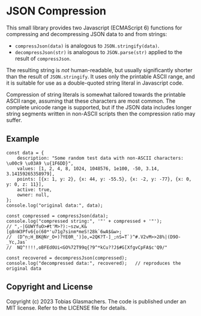 # JSON Compression

This small library provides two Javascript (ECMAScript 6) functions for
compressing and decompressing JSON data to and from strings:

 * `compressJson(data)` is analogous to `JSON.stringify(data)`.
 * `decompressJson(str)` is analogous to `JSON.parse(str)` applied to the result of `compressJson`.

The resulting string is *not* human-readable, but usually significantly
shorter than the result of `JSON.stringify`. It uses only the printable
ASCII range, and it is suitable for use as a double-quoted string
literal in Javascript code.

Compression of string literals is somewhat tailored towards the
printable ASCII range, assuming that these characters are most common.
The complete unicode range is supported, but if the JSON data includes
longer string segments written in non-ASCII scripts then the compression
ratio may suffer.

## Example

	const data = {
		description: "Some random test data with non-ASCII characters: \u00c9 \u03A9 \u{1F6DD}",
		values: [1, 2, 4, 8, 1024, 1048576, 1e100, -50, 3.14, 3.14159265358979],
		points: [{x: 1, y: 2}, {x: 44, y: -55.5}, {x: -2, y: -77}, {x: 0, y: 0, z: 11}],
		active: true,
		owner: null,
	};
	console.log("original data:", data);

	const compressed = compressJson(data);
	console.log("compressed string:", '"' + compressed + '"');
	// ",-|GUWYfuO>#t'M>?):~szw,K&[g8nW3Pfv6{o(60*'u71g7sinm*meS!28k`6wA$&w>;
	//  (D^n;H_BK@Nr_O+)?YE0R_')]o,=2QK?T-]_;nS=T`)^#.V2vM>>28%|(D9O-_Yc,Jas`
	//  NQ^!!!!,oBFEd0Ui<GO%72T99q{?9^*kCu??J$#G[XfgvCpFA$c'Q9/"

	const recovered = decompressJson(compressed);
	console.log("decompressed data:", recovered);   // reproduces the original data

## Copyright and License

Copyright (c) 2023 Tobias Glasmachers.
The code is published under an MIT license. Refer to the LICENSE file for details.
